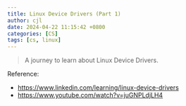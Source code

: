 ```yaml
---
title: Linux Device Drivers (Part 1)
author: cjl
date: 2024-04-22 11:15:42 +0800
categories: [CS]
tags: [cs, linux]
---
```


> A journey to learn about Linux Device Drivers.


Reference:
- https://www.linkedin.com/learning/linux-device-drivers
- https://www.youtube.com/watch?v=juGNPLdjLH4

